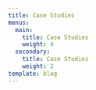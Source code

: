 ```yaml
---
title: Case Studies
menus:
  main:
    title: Case Studies
    weight: 4
  secondary:
    title: Case Studies
    weight: 2
template: blog
---
```


